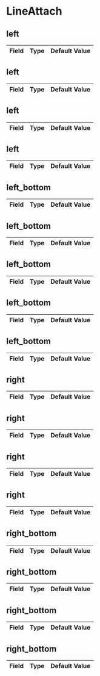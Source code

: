 # LineAttach

## left

|Field|Type|Default Value|
|-----|----|-------------|

## left

|Field|Type|Default Value|
|-----|----|-------------|

## left

|Field|Type|Default Value|
|-----|----|-------------|

## left

|Field|Type|Default Value|
|-----|----|-------------|

## left_bottom

|Field|Type|Default Value|
|-----|----|-------------|

## left_bottom

|Field|Type|Default Value|
|-----|----|-------------|

## left_bottom

|Field|Type|Default Value|
|-----|----|-------------|

## left_bottom

|Field|Type|Default Value|
|-----|----|-------------|

## left_bottom

|Field|Type|Default Value|
|-----|----|-------------|

## right

|Field|Type|Default Value|
|-----|----|-------------|

## right

|Field|Type|Default Value|
|-----|----|-------------|

## right

|Field|Type|Default Value|
|-----|----|-------------|

## right

|Field|Type|Default Value|
|-----|----|-------------|

## right_bottom

|Field|Type|Default Value|
|-----|----|-------------|

## right_bottom

|Field|Type|Default Value|
|-----|----|-------------|

## right_bottom

|Field|Type|Default Value|
|-----|----|-------------|

## right_bottom

|Field|Type|Default Value|
|-----|----|-------------|

